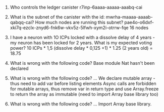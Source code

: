 1. Who controls the ledger canister
r7inp-6aaaa-aaaaa-aaabq-cai

2. What is the subnet of the canister with the id: mwrha-maaaa-aaaab-qabqq-cai? How much nodes are running this subnet?
pae4o-o6dxf-xki7q-ezclx-znyd6-fnk6w-vkv5z-5lfwh-xym2i-otrrw-fqe
16 nodes

3. I have a neuron with 1O ICPs locked with a dissolve delay of 4 years - my neuron has been locked for 2 years. What is my expected voting power?
10 ICPs * 1,5 (dissolve delay * 0,125 +1) * 1.25 (2 years old) = 18.75

4. What is wrong with the following code?
Base module Nat hasn't been declared

5. What is wrong with the following code? ...
We declare mutable array - thus need to add var before listing elements
Async calls are forbidden for mutable arrays, thus remove var in return type and use Array.freeze to return the array as immutable (need to import Array base library too)

6. What is wrong with the following code? ...
Import Array base library. 


